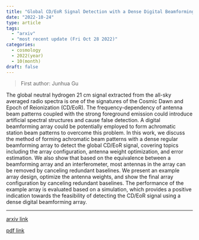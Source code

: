 ```yaml
---
title: "Global CD/EoR Signal Detection with a Dense Digital Beamforming Array and Beyond"
date: "2022-10-24"
type: article
tags:
  - "arxiv"
  - "most recent update (Fri Oct 28 2022)"
categories:
  - cosmology
  - 2022(year)
  - 10(month)
draft: false
---
```


> First author: Junhua Gu

 The global neutral hydrogen 21 cm signal extracted from the all-sky averaged
radio spectra is one of the signatures of the Cosmic Dawn and Epoch of
Reionization (CD/EoR). The frequency-dependency of antenna beam patterns
coupled with the strong foreground emission could introduce artificial spectral
structures and cause false detection. A digital beamforming array could be
potentially employed to form achromatic station beam patterns to overcome this
problem. In this work, we discuss the method of forming achromatic beam
patterns with a dense regular beamforming array to detect the global CD/EoR
signal, covering topics including the array configuration, antenna weight
optimization, and error estimation. We also show that based on the equivalence
between a beamforming array and an interferometer, most antennas in the array
can be removed by canceling redundant baselines. We present an example array
design, optimize the antenna weights, and show the final array configuration by
canceling redundant baselines. The performance of the example array is
evaluated based on a simulation, which provides a positive indication towards
the feasibility of detecting the CD/EoR signal using a dense digital
beamforming array.

---
[arxiv link](http://arxiv.org/abs/2210.13483v1)

[pdf link](http://arxiv.org/pdf/2210.13483v1)